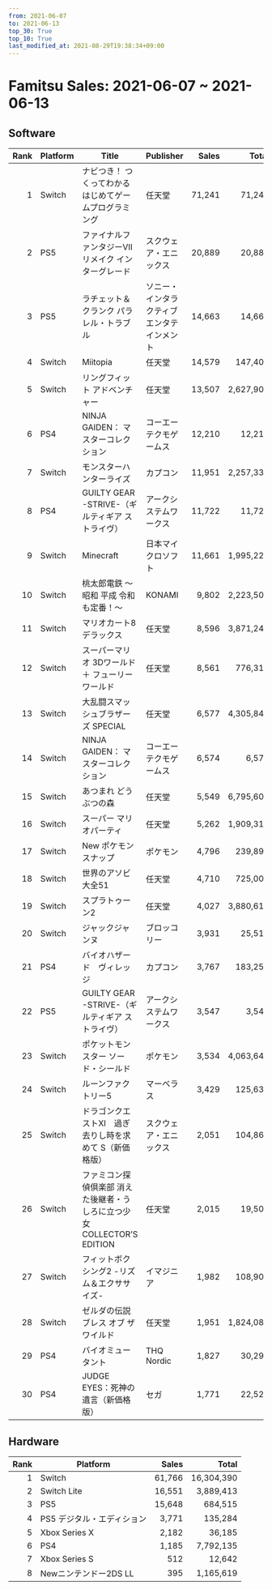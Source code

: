 ```yaml
---
from: 2021-06-07
to: 2021-06-13
top_30: True
top_10: True
last_modified_at: 2021-08-29T19:38:34+09:00
---
```

# Famitsu Sales: 2021-06-07 ~ 2021-06-13
## Software
| Rank | Platform | Title | Publisher | Sales | Total | Rate | New |
| -: | -- | -- | -- | -: | -: | -: | -- |
| 1 | Switch | ナビつき！ つくってわかる はじめてゲームプログラミング | 任天堂 | 71,241 | 71,241 | 40% | **New** |
| 2 | PS5 | ファイナルファンタジーVII リメイク インターグレード | スクウェア・エニックス | 20,889 | 20,889 | 60% | **New** |
| 3 | PS5 | ラチェット＆クランク パラレル・トラブル | ソニー・インタラクティブエンタテインメント | 14,663 | 14,663 | 40% | **New** |
| 4 | Switch | Miitopia | 任天堂 | 14,579 | 147,402 | 40% |  |
| 5 | Switch | リングフィット アドベンチャー | 任天堂 | 13,507 | 2,627,908 | 20% |  |
| 6 | PS4 | NINJA GAIDEN： マスターコレクション | コーエーテクモゲームス | 12,210 | 12,210 | 40% | **New** |
| 7 | Switch | モンスターハンターライズ | カプコン | 11,951 | 2,257,335 | 20% |  |
| 8 | PS4 | GUILTY GEAR -STRIVE-（ギルティギア ストライヴ） | アークシステムワークス | 11,722 | 11,722 | 40% | **New** |
| 9 | Switch | Minecraft | 日本マイクロソフト | 11,661 | 1,995,228 | 20% |  |
| 10 | Switch | 桃太郎電鉄 〜昭和 平成 令和も定番！〜 | KONAMI | 9,802 | 2,223,507 | 20% |  |
| 11 | Switch | マリオカート8 デラックス | 任天堂 | 8,596 | 3,871,249 | 20% |  |
| 12 | Switch | スーパーマリオ 3Dワールド ＋ フューリーワールド | 任天堂 | 8,561 | 776,315 | 20% |  |
| 13 | Switch | 大乱闘スマッシュブラザーズ SPECIAL | 任天堂 | 6,577 | 4,305,842 | 20% |  |
| 14 | Switch | NINJA GAIDEN： マスターコレクション | コーエーテクモゲームス | 6,574 | 6,574 | 60% | **New** |
| 15 | Switch | あつまれ どうぶつの森 | 任天堂 | 5,549 | 6,795,602 | 20% |  |
| 16 | Switch | スーパー マリオパーティ | 任天堂 | 5,262 | 1,909,313 | 20% |  |
| 17 | Switch | New ポケモンスナップ | ポケモン | 4,796 | 239,890 | 40% |  |
| 18 | Switch | 世界のアソビ大全51 | 任天堂 | 4,710 | 725,003 | 20% |  |
| 19 | Switch | スプラトゥーン2 | 任天堂 | 4,027 | 3,880,613 | 20% |  |
| 20 | Switch | ジャックジャンヌ | ブロッコリー | 3,931 | 25,518 | 40% |  |
| 21 | PS4 | バイオハザード　ヴィレッジ | カプコン | 3,767 | 183,253 | 20% |  |
| 22 | PS5 | GUILTY GEAR -STRIVE-（ギルティギア ストライヴ） | アークシステムワークス | 3,547 | 3,547 | 40% | **New** |
| 23 | Switch | ポケットモンスター ソード・シールド | ポケモン | 3,534 | 4,063,641 | 20% |  |
| 24 | Switch | ルーンファクトリー5 | マーベラス | 3,429 | 125,632 | 20% |  |
| 25 | Switch | ドラゴンクエストXI　過ぎ去りし時を求めて S（新価格版） | スクウェア・エニックス | 2,051 | 104,863 | 20% |  |
| 26 | Switch | ファミコン探偵倶楽部 消えた後継者・うしろに立つ少女 COLLECTOR’S EDITION | 任天堂 | 2,015 | 19,504 | 20% |  |
| 27 | Switch | フィットボクシング2 -リズム＆エクササイズ- | イマジニア | 1,982 | 108,902 | 20% |  |
| 28 | Switch | ゼルダの伝説 ブレス オブ ザ ワイルド | 任天堂 | 1,951 | 1,824,086 | 20% |  |
| 29 | PS4 | バイオミュータント | THQ Nordic | 1,827 | 30,292 | 20% |  |
| 30 | PS4 | JUDGE EYES：死神の遺言（新価格版） | セガ | 1,771 | 22,526 | 40% |  |

## Hardware
| Rank | Platform | Sales | Total |
| -: | -- | -: | -: |
| 1 | Switch | 61,766 | 16,304,390 |
| 2 | Switch Lite | 16,551 | 3,889,413 |
| 3 | PS5 | 15,648 | 684,515 |
| 4 | PS5 デジタル・エディション | 3,771 | 135,284 |
| 5 | Xbox Series X | 2,182 | 36,185 |
| 6 | PS4 | 1,185 | 7,792,135 |
| 7 | Xbox Series S | 512 | 12,642 |
| 8 | Newニンテンドー2DS LL | 395 | 1,165,619 |